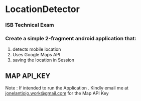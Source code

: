 # LocationDetector

### ISB Technical Exam


### Create a simple 2-fragment android application that:

1. detects mobile location
2. Uses Google Maps API
3. saving the location in Session



## MAP API_KEY

Note : If intended to run the Application . Kindly email me at jonelantiojo.work@gmail.com for the Map API Key
